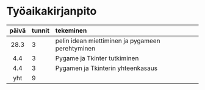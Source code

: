 # Työaikakirjanpito

| päivä | tunnit | tekeminen  |
| :----:|:-----| :-----|
| 28.3 | 3    | pelin idean miettiminen ja pygameen perehtyminen |
| 4.4 | 3    | Pygame ja Tkinter tutkiminen |
| 4.4 | 3    | Pygamen ja Tkinterin yhteenkasaus |
| yht   | 9   | | 
